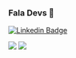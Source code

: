 ### Fala Devs :vulcan_salute:

[![Linkedin Badge](https://img.shields.io/badge/-LinkedIn-blue?style=flat-square&logo=Linkedin&logoColor=white&link=https://www.linkedin.com/in/prasempreweb/)](https://www.linkedin.com/in/prasempreweb/) 

<img src="https://user-images.githubusercontent.com/77255300/109082379-a2be5080-76e2-11eb-9abe-450243357b09.PNG">
  
<img src="https://img.shields.io/static/v1?label=Cristiano&message=Bonifácio&color=blue&style=for-the-badge&logo="/>
